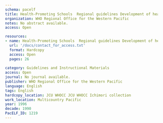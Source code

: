 ```yaml
---
schema: pacelf
title: Health-Promoting Schools  Regional guidelines Development of health-promoting schools- A framework for action
organization: WHO Regional Office for the Western Pacific
notes: No abstract available.
access: Open

resources:
- name: Health-Promoting Schools  Regional guidelines Development of health-promoting schools- A framework for action
  url: '/docs/contact_for_access.txt'
  format: Hardcopy
  access: Open
  pages: 26
 
category: Guidelines and Instructional Materials
access: Open
journal: No journal available.
publisher: WHO Regional Office for the Western Pacific
language: English 
tags: English 
hardcopy_location: JCU WHOCC JCU WHOCC Ichimori collection
work_location: Multicountry Pacific
year: 1996
decade: 1990
PacELF_ID: 1219
---
```

